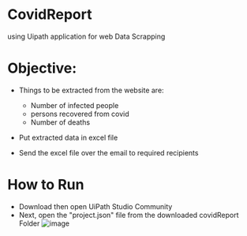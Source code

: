 # CovidReport
 using Uipath application for web Data Scrapping

# Objective:
* Things to be extracted from the website are:
  * Number of infected people
  * persons recovered from covid
  * Number of deaths


* Put extracted data in excel file
* Send the excel file over the email to required recipients


# How to Run
* Download then open UiPath Studio Community 
* Next, open the "project.json" file from the downloaded covidReport Folder
![image](https://user-images.githubusercontent.com/76446914/185750407-d3e2adfb-2ba3-4d3a-aca8-ca724176fa45.png)
